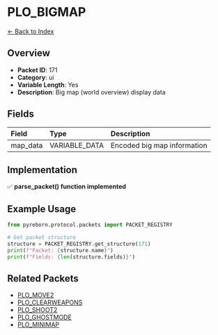 # PLO_BIGMAP

[← Back to Index](../index.md)

## Overview

- **Packet ID**: 171
- **Category**: ui
- **Variable Length**: Yes
- **Description**: Big map (world overview) display data

## Fields

| Field | Type | Description |
|:------|:-----|:------------|
| map_data | VARIABLE_DATA | Encoded big map information |

## Implementation

✅ **parse_packet() function implemented**

## Example Usage

```python
from pyreborn.protocol.packets import PACKET_REGISTRY

# Get packet structure
structure = PACKET_REGISTRY.get_structure(171)
print(f"Packet: {structure.name}")
print(f"Fields: {len(structure.fields)}")
```

## Related Packets

- [PLO_MOVE2](PLO_MOVE2.md)
- [PLO_CLEARWEAPONS](PLO_CLEARWEAPONS.md)
- [PLO_SHOOT2](PLO_SHOOT2.md)
- [PLO_GHOSTMODE](PLO_GHOSTMODE.md)
- [PLO_MINIMAP](PLO_MINIMAP.md)
